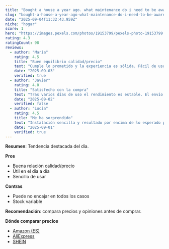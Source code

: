 ```yaml
---
title: "Bought a house a year ago. what maintenance do i need to be aware of?"
slug: "bought-a-house-a-year-ago-what-maintenance-do-i-need-to-be-aware-of"
date: "2025-09-04T11:32:43.959Z"
niche: "hogar"
score: 1
hero: "https://images.pexels.com/photos/19153799/pexels-photo-19153799.jpeg?auto=compress&cs=tinysrgb&fit=crop&h=627&w=1200&auto=compress&cs=tinysrgb&w=1024&h=576&fit=crop"
rating: 4.3
ratingCount: 98
reviews:
  - author: "María"
    rating: 4.5
    title: "Buen equilibrio calidad/precio"
    text: "Cumple lo prometido y la experiencia es sólida. Fácil de usar y con detalles bien resueltos."
    date: "2025-09-03"
    verified: true
  - author: "Javier"
    rating: 4.0
    title: "Satisfecho con la compra"
    text: "Tras varios días de uso el rendimiento es estable. El envío llegó en buen estado."
    date: "2025-09-02"
    verified: false
  - author: "Lucía"
    rating: 4.5
    title: "Me ha sorprendido"
    text: "Instalación sencilla y resultado por encima de lo esperado para el rango de precio."
    date: "2025-09-01"
    verified: true
---
```


**Resumen**: Tendencia destacada del día.

**Pros**
- Buena relación calidad/precio
- Útil en el día a día
- Sencillo de usar

**Contras**
- Puede no encajar en todos los casos
- Stock variable

**Recomendación**: compara precios y opiniones antes de comprar.

**Dónde comparar precios**
- [Amazon (ES)](https://www.amazon.es/s?k=Bought+a+house+a+year+ago.+what+maintenance+do+i+need+to+be+aware+of%3F&language=es_ES&tag=teknovashop25-21)
- [AliExpress](https://es.aliexpress.com/wholesale?SearchText=Bought+a+house+a+year+ago.+what+maintenance+do+i+need+to+be+aware+of%3F)
- [SHEIN](https://es.shein.com/pdsearch?keyword=Bought+a+house+a+year+ago.+what+maintenance+do+i+need+to+be+aware+of%3F)
